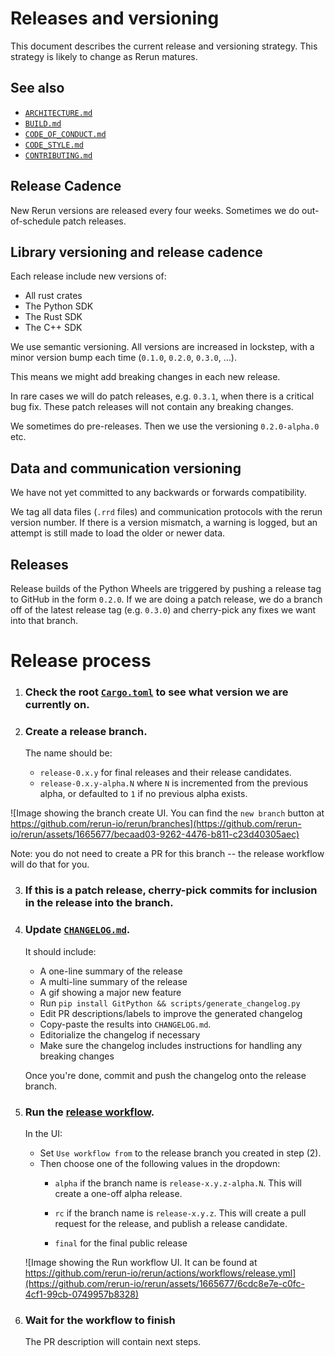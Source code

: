 # Releases and versioning
This document describes the current release and versioning strategy. This strategy is likely to change as Rerun matures.


## See also
* [`ARCHITECTURE.md`](ARCHITECTURE.md)
* [`BUILD.md`](BUILD.md)
* [`CODE_OF_CONDUCT.md`](CODE_OF_CONDUCT.md)
* [`CODE_STYLE.md`](CODE_STYLE.md)
* [`CONTRIBUTING.md`](CONTRIBUTING.md)


## Release Cadence
New Rerun versions are released every four weeks. Sometimes we do out-of-schedule patch releases.


## Library versioning and release cadence
Each release include new versions of:
* All rust crates
* The Python SDK
* The Rust SDK
* The C++ SDK

We use semantic versioning. All versions are increased in lockstep, with a minor version bump each time (`0.1.0`, `0.2.0`, `0.3.0`, …).

This means we might add breaking changes in each new release.

In rare cases we will do patch releases, e.g. `0.3.1`, when there is a critical bug fix. These patch releases will not contain any breaking changes.

We sometimes do pre-releases. Then we use the versioning `0.2.0-alpha.0` etc.


## Data and communication versioning
We have not yet committed to any backwards or forwards compatibility.

We tag all data files (`.rrd` files) and communication protocols with the rerun version number. If there is a version mismatch, a warning is logged, but an attempt is still made to load the older or newer data.


## Releases
Release builds of the Python Wheels are triggered by pushing a release tag to GitHub in the form `0.2.0`.
If we are doing a patch release, we do a branch off of the latest release tag (e.g. `0.3.0`) and cherry-pick any fixes we want into that branch.

# Release process

1. ### Check the root [`Cargo.toml`](/Cargo.toml) to see what version we are currently on.

2. ### Create a release branch.

   The name should be:
   - `release-0.x.y` for final releases and their release candidates.
   - `release-0.x.y-alpha.N` where `N` is incremented from the previous alpha,
     or defaulted to `1` if no previous alpha exists.

![Image showing the branch create UI. You can find the `new branch` button at https://github.com/rerun-io/rerun/branches](https://github.com/rerun-io/rerun/assets/1665677/becaad03-9262-4476-b811-c23d40305aec)

Note: you do not need to create a PR for this branch -- the release workflow will do that for you.

3. ### If this is a patch release, cherry-pick commits for inclusion in the release into the branch.

4. ### Update [`CHANGELOG.md`](/CHANGELOG.md).

    It should include:
      - A one-line summary of the release
      - A multi-line summary of the release
      - A gif showing a major new feature
      - Run `pip install GitPython && scripts/generate_changelog.py`
      - Edit PR descriptions/labels to improve the generated changelog
      - Copy-paste the results into `CHANGELOG.md`.
      - Editorialize the changelog if necessary
      - Make sure the changelog includes instructions for handling any breaking changes

    Once you're done, commit and push the changelog onto the release branch.

5. ### Run the [release workflow](https://github.com/rerun-io/rerun/actions/workflows/release.yml).

   In the UI:
   - Set `Use workflow from` to the release branch you created in step (2).
   - Then choose one of the following values in the dropdown:
     - `alpha` if the branch name is `release-x.y.z-alpha.N`.
       This will create a one-off alpha release.

     - `rc` if the branch name is `release-x.y.z`.
       This will create a pull request for the release, and publish a release candidate.

     - `final` for the final public release

   ![Image showing the Run workflow UI. It can be found at https://github.com/rerun-io/rerun/actions/workflows/release.yml](https://github.com/rerun-io/rerun/assets/1665677/6cdc8e7e-c0fc-4cf1-99cb-0749957b8328)

6. ### Wait for the workflow to finish

   The PR description will contain next steps.
